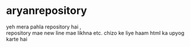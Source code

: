 # aryanrepository
yeh mera pahla repository hai ,<br>repository mae new line mae likhna etc. chizo ke liye haam html ka upyog karte hai
